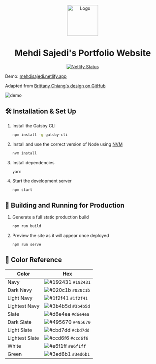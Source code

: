 <div align="center">
  <img alt="Logo" src="https://raw.githubusercontent.com/mehdi-sajedi/Portfolio/main/src/images/icon.png" width="100" />
</div>

<h1 align="center">
  Mehdi Sajedi's Portfolio Website
</h1>

<p align="center">
  <a href="https://app.netlify.com/sites/mehdisajedi/deploys" target="_blank">
    <img src="https://api.netlify.com/api/v1/badges/38546a46-6b80-44c6-8485-28d31f95d088/deploy-status" alt="Netlify Status" />
  </a>
</p>

<p>
  Demo: <a href='https://mehdisajedi.netlify.app'>mehdisajedi.netlify.app</a>
</p>

<p>Adapted from <a href='https://github.com/bchiang7/v4'>Brittany Chiang's design on GitHub</a></p>

![demo](https://raw.githubusercontent.com/mehdi-sajedi/Portfolio/main/src/images/demo.png)

## 🛠 Installation & Set Up

1. Install the Gatsby CLI

   ```sh
   npm install -g gatsby-cli
   ```

2. Install and use the correct version of Node using [NVM](https://github.com/nvm-sh/nvm)

   ```sh
   nvm install
   ```

3. Install dependencies

   ```sh
   yarn
   ```

4. Start the development server

   ```sh
   npm start
   ```

## 🚀 Building and Running for Production

1. Generate a full static production build

   ```sh
   npm run build
   ```

1. Preview the site as it will appear once deployed

   ```sh
   npm run serve
   ```

## 🎨 Color Reference

| Color          | Hex                                                                |
| -------------- | ------------------------------------------------------------------ |
| Navy           | ![#192431](https://via.placeholder.com/10/192431?text=+) `#192431` |
| Dark Navy      | ![#020c1b](https://via.placeholder.com/10/020c1b?text=+) `#020c1b` |
| Light Navy     | ![#1f2f41](https://via.placeholder.com/10/1f2f41?text=+) `#1f2f41` |
| Lightest Navy  | ![#3b4b5d](https://via.placeholder.com/10/3b4b5d?text=+) `#3b4b5d` |
| Slate          | ![#d6e4ea](https://via.placeholder.com/10/d6e4ea?text=+) `#d6e4ea` |
| Dark Slate     | ![#495670](https://via.placeholder.com/10/495670?text=+) `#495670` |
| Light Slate    | ![#cbd7dd](https://via.placeholder.com/10/cbd7dd?text=+) `#cbd7dd` |
| Lightest Slate | ![#ccd6f6](https://via.placeholder.com/10/ccd6f6?text=+) `#ccd6f6` |
| White          | ![#e6f1ff](https://via.placeholder.com/10/e6f1ff?text=+) `#e6f1ff` |
| Green          | ![#3ed6b1](https://via.placeholder.com/10/3ed6b1?text=+) `#3ed6b1` |
